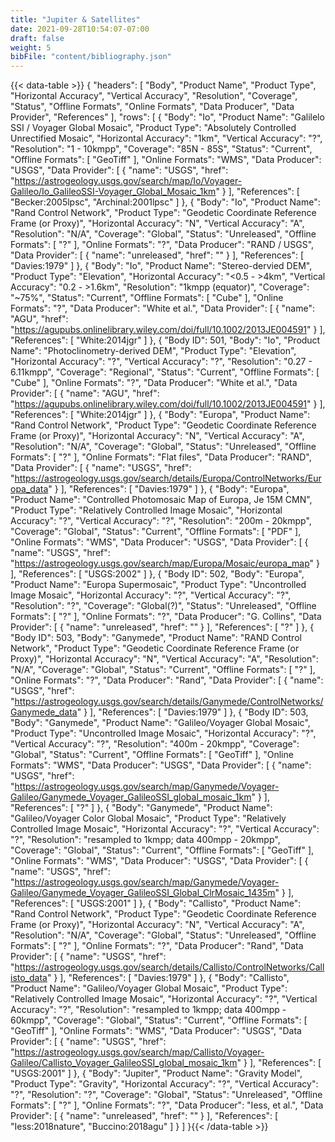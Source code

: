 ```yaml
---
title: "Jupiter & Satellites"
date: 2021-09-28T10:54:07-07:00
draft: false
weight: 5
bibFile: "content/bibliography.json"
---
```



{{< data-table >}}
{
    "headers": [
        "Body",
        "Product Name",
        "Product Type",
        "Horizontal Accuracy",
        "Vertical Accuracy",
        "Resolution",
        "Coverage",
        "Status",
        "Offline Formats",
        "Online Formats",
        "Data Producer",
        "Data Provider",
        "References"
    ],
    "rows": [
    {
        "Body": "Io",
        "Product Name": "Galilelo SSI / Voyager Global Mosaic",
        "Product Type": "Absolutely Controlled Unrectified Mosaic",
        "Horizontal Accuracy": "1km",
        "Vertical Accuracy": "?",
        "Resolution": "1 - 10kmpp",
        "Coverage": "85N - 85S",
        "Status": "Current",
        "Offline Formats": [
            "GeoTiff"
        ],
        "Online Formats": "WMS",
        "Data Producer": "USGS",
        "Data Provider": [
            {
                "name": "USGS",
                "href": "https://astrogeology.usgs.gov/search/map/Io/Voyager-Galileo/Io_GalileoSSI-Voyager_Global_Mosaic_1km"
            }
        ],
        "References": [
            "Becker:2005lpsc",
            "Archinal:2001lpsc"
        ]
    },
    {
        "Body": "Io",
        "Product Name": "Rand Control Network",
        "Product Type": "Geodetic Coordinate Reference Frame (or Proxy)",
        "Horizontal Accuracy": "N",
        "Vertical Accuracy": "A",
        "Resolution": "N/A",
        "Coverage": "Global",
        "Status": "Unreleased",
        "Offline Formats": [
            "?"
        ],
        "Online Formats": "?",
        "Data Producer": "RAND / USGS",
        "Data Provider": [
            {
                "name": "unreleased",
                "href": ""
            }
        ],
        "References": [
            "Davies:1979"
        ]
    },
    {
        "Body": "Io",
        "Product Name": "Stereo-dervied DEM",
        "Product Type": "Elevation",
        "Horizontal Accuracy": "<0.5 - >4km",
        "Vertical Accuracy": "0.2 - >1.6km",
        "Resolution": "1kmpp (equator)",
        "Coverage": "~75%",
        "Status": "Current",
        "Offline Formats": [
            "Cube"
        ],
        "Online Formats": "?",
        "Data Producer": "White et al.",
        "Data Provider": [
            {
                "name": "AGU",
                "href": "https://agupubs.onlinelibrary.wiley.com/doi/full/10.1002/2013JE004591"
            }
        ],
        "References": [
            "White:2014jgr"
        ]
    },
    {
        "Body ID": 501,
        "Body": "Io",
        "Product Name": "Photoclinometry-derived DEM",
        "Product Type": "Elevation",
        "Horizontal Accuracy": "?",
        "Vertical Accuracy": "?",
        "Resolution": "0.27 - 6.11kmpp",
        "Coverage": "Regional",
        "Status": "Current",
        "Offline Formats": [
            "Cube"
        ],
        "Online Formats": "?",
        "Data Producer": "White et al.",
        "Data Provider": [
            {
                "name": "AGU",
                "href": "https://agupubs.onlinelibrary.wiley.com/doi/full/10.1002/2013JE004591"
            }
        ],
        "References": [
            "White:2014jgr"
        ]
    },
    {
        "Body": "Europa",
        "Product Name": "Rand Control Network",
        "Product Type": "Geodetic Coordinate Reference Frame (or Proxy)",
        "Horizontal Accuracy": "N",
        "Vertical Accuracy": "A",
        "Resolution": "N/A",
        "Coverage": "Global",
        "Status": "Unreleased",
        "Offline Formats": [
            "?"
        ],
        "Online Formats": "Flat files",
        "Data Producer": "RAND",
        "Data Provider": [
            {
                "name": "USGS",
                "href": "https://astrogeology.usgs.gov/search/details/Europa/ControlNetworks/Europa_data"
            }
        ],
        "References": [
            "Davies:1979"
        ]
    },
    {
        "Body": "Europa",
        "Product Name": "Controlled Photomosaic Map of Europa, Je 15M CMN",
        "Product Type": "Relatively Controlled Image Mosaic",
        "Horizontal Accuracy": "?",
        "Vertical Accuracy": "?",
        "Resolution": "200m - 20kmpp",
        "Coverage": "Global",
        "Status": "Current",
        "Offline Formats": [
            "PDF"
        ],
        "Online Formats": "WMS",
        "Data Producer": "USGS",
        "Data Provider": [
            {
                "name": "USGS",
                "href": "https://astrogeology.usgs.gov/search/map/Europa/Mosaic/europa_map"
            }
        ],
        "References": [
            "USGS:2002"
        ]
    },
    {
        "Body ID": 502,
        "Body": "Europa",
        "Product Name": "Europa Supermosaic",
        "Product Type": "Uncontrolled Image Mosaic",
        "Horizontal Accuracy": "?",
        "Vertical Accuracy": "?",
        "Resolution": "?",
        "Coverage": "Global(?)",
        "Status": "Unreleased",
        "Offline Formats": [
            "?"
        ],
        "Online Formats": "?",
        "Data Producer": "G. Collins",
        "Data Provider": [
            {
                "name": "unreleased",
                "href": ""
            }
        ],
        "References": [
            "?"
        ]
    },
    {
        "Body ID": 503,
        "Body": "Ganymede",
        "Product Name": "RAND Control Network",
        "Product Type": "Geodetic Coordinate Reference Frame (or Proxy)",
        "Horizontal Accuracy": "N",
        "Vertical Accuracy": "A",
        "Resolution": "N/A",
        "Coverage": "Global",
        "Status": "Current",
        "Offline Formats": [
            "?"
        ],
        "Online Formats": "?",
        "Data Producer": "Rand",
        "Data Provider": [
            {
                "name": "USGS",
                "href": "https://astrogeology.usgs.gov/search/details/Ganymede/ControlNetworks/Ganymede_data"
            }
        ],
        "References": [
            "Davies:1979"
        ]
    },
    {
        "Body ID": 503,
        "Body": "Ganymede",
        "Product Name": "Galileo/Voyager Global Mosaic",
        "Product Type": "Uncontrolled Image Mosaic",
        "Horizontal Accuracy": "?",
        "Vertical Accuracy": "?",
        "Resolution": "400m - 20kmpp",
        "Coverage": "Global",
        "Status": "Current",
        "Offline Formats": [
            "GeoTiff"
        ],
        "Online Formats": "WMS",
        "Data Producer": "USGS",
        "Data Provider": [
            {
                "name": "USGS",
                "href": "https://astrogeology.usgs.gov/search/map/Ganymede/Voyager-Galileo/Ganymede_Voyager_GalileoSSI_global_mosaic_1km"
            }
        ],
        "References": [
            "?"
        ]
    },
    {
        "Body": "Ganymede",
        "Product Name": "Galileo/Voyager Color Global Mosaic",
        "Product Type": "Relatively Controlled Image Mosaic",
        "Horizontal Accuracy": "?",
        "Vertical Accuracy": "?",
        "Resolution": "resampled to 1kmpp; data 400mpp - 20kmpp",
        "Coverage": "Global",
        "Status": "Current",
        "Offline Formats": [
            "GeoTiff"
        ],
        "Online Formats": "WMS",
        "Data Producer": "USGS",
        "Data Provider": [
            {
                "name": "USGS",
                "href": "https://astrogeology.usgs.gov/search/map/Ganymede/Voyager-Galileo/Ganymede_Voyager_GalileoSSI_Global_ClrMosaic_1435m"
            }
        ],
        "References": [
            "USGS:2001"
        ]
    },
    {
        "Body": "Callisto",
        "Product Name": "Rand Control Network",
        "Product Type": "Geodetic Coordinate Reference Frame (or Proxy)",
        "Horizontal Accuracy": "N",
        "Vertical Accuracy": "A",
        "Resolution": "N/A",
        "Coverage": "Global",
        "Status": "Unreleased",
        "Offline Formats": [
            "?"
        ],
        "Online Formats": "?",
        "Data Producer": "Rand",
        "Data Provider": [
            {
                "name": "USGS",
                "href": "https://astrogeology.usgs.gov/search/details/Callisto/ControlNetworks/Callisto_data"
            }
        ],
        "References": [
            "Davies:1979"
        ]
    },
    {
        "Body": "Callisto",
        "Product Name": "Galileo/Voyager Global Mosaic",
        "Product Type": "Relatively Controlled Image Mosaic",
        "Horizontal Accuracy": "?",
        "Vertical Accuracy": "?",
        "Resolution": "resampled to 1kmpp; data 400mpp - 60kmpp",
        "Coverage": "Global",
        "Status": "Current",
        "Offline Formats": [
            "GeoTiff"
        ],
        "Online Formats": "WMS",
        "Data Producer": "USGS",
        "Data Provider": [
            {
                "name": "USGS",
                "href": "https://astrogeology.usgs.gov/search/map/Callisto/Voyager-Galileo/Callisto_Voyager_GalileoSSI_global_mosaic_1km"
            }
        ],
        "References": [
            "USGS:2001"
        ]
    },
    {
        "Body": "Jupiter",
        "Product Name": "Gravity Model",
        "Product Type": "Gravity",
        "Horizontal Accuracy": "?",
        "Vertical Accuracy": "?",
        "Resolution": "?",
        "Coverage": "Global",
        "Status": "Unreleased",
        "Offline Formats": [
            "?"
        ],
        "Online Formats": "?",
        "Data Producer": "Iess, et al.",
        "Data Provider": [
            {
                "name": "unreleased",
                "href": ""
            }
        ],
        "References": [
            "Iess:2018nature",
            "Buccino:2018agu"
        ]
    }
]
}{{< /data-table >}}
